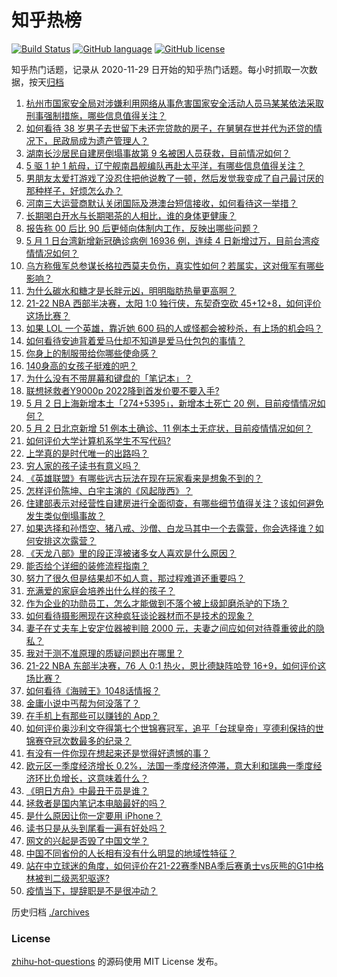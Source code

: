 # 知乎热榜
[![Build Status](https://github.com/ToWeLong/zhihu-hot-questions/workflows/CI/badge.svg)](https://github.com/ToWeLong/zhihu-hot-questions/actions)
[![GitHub language](https://img.shields.io/badge/language-golang-orange.svg)](https://golang.org/)
[![GitHub license](https://img.shields.io/github/license/ToWeLong/zhihu-hot-questions)](https://github.com/ToWeLong/zhihu-hot-questions/blob/main/LICENSE)

知乎热门话题，记录从 2020-11-29 日开始的知乎热门话题。每小时抓取一次数据，按天[归档](./archives)

<!-- BEGIN -->

1. [杭州市国家安全局对涉嫌利用网络从事危害国家安全活动人员马某某依法采取刑事强制措施，哪些信息值得关注？](https://www.zhihu.com/question/531137314)
1. [如何看待 38 岁男子去世留下未还完贷款的房子，在舅舅存世并代为还贷的情况下，民政局成为遗产管理人？](https://www.zhihu.com/question/530937337)
1. [湖南长沙居民自建房倒塌事故第 9 名被困人员获救，目前情况如何？](https://www.zhihu.com/question/530917027)
1. [5 驱 1 护 1 航母，辽宁舰南昌舰编队再赴太平洋，有哪些信息值得关注？](https://www.zhihu.com/question/531148596)
1. [男朋友太爱打游戏了没忍住把他说教了一顿，然后发觉我变成了自己最讨厌的那种样子，好烦怎么办？](https://www.zhihu.com/question/524004014)
1. [河南三大运营商默认关闭国际及港澳台短信接收，如何看待这一举措？](https://www.zhihu.com/question/530882853)
1. [长期喝白开水与长期喝茶的人相比，谁的身体更健康？](https://www.zhihu.com/question/519005467)
1. [报告称 00 后比 90 后更倾向体制内工作，反映出哪些问题？](https://www.zhihu.com/question/530623470)
1. [5 月 1 日台湾新增新冠确诊病例 16936 例，连续 4 日新增过万，目前台湾疫情情况如何？](https://www.zhihu.com/question/530905994)
1. [乌方称俄军总参谋长格拉西莫夫负伤，真实性如何？若属实，这对俄军有哪些影响？](https://www.zhihu.com/question/530996641)
1. [为什么碳水和糖才是长胖元凶，明明脂肪热量更高啊？](https://www.zhihu.com/question/406770433)
1. [21-22 NBA 西部半决赛，太阳 1:0 独行侠，东契奇空砍 45+12+8，如何评价这场比赛？](https://www.zhihu.com/question/531135442)
1. [如果 LOL 一个英雄，靠近她 600 码的人或怪都会被秒杀，有上场的机会吗？](https://www.zhihu.com/question/526908078)
1. [如何看待安迪背着爱马仕却不知道是爱马仕包包的事情？](https://www.zhihu.com/question/48613519)
1. [你身上的制服带给你哪些使命感？](https://www.zhihu.com/question/530262704)
1. [140身高的女孩子挺难的吧？](https://www.zhihu.com/question/373796444)
1. [为什么没有不带屏幕和键盘的「笔记本」？](https://www.zhihu.com/question/530498110)
1. [联想拯救者Y9000p 2022降到首发价要不要入手?](https://www.zhihu.com/question/530592733)
1. [5 月 2 日上海新增本土「274+5395」，新增本土死亡 20 例，目前疫情情况如何？](https://www.zhihu.com/question/531131924)
1. [5 月 2 日北京新增 51 例本土确诊、11 例本土无症状，目前疫情情况如何？](https://www.zhihu.com/question/531132059)
1. [如何评价大学计算机系学生不写代码?](https://www.zhihu.com/question/530959533)
1. [上学真的是时代唯一的出路吗？](https://www.zhihu.com/question/530402060)
1. [穷人家的孩子读书有意义吗？](https://www.zhihu.com/question/531155928)
1. [《英雄联盟》有哪些远古玩法在现在玩家看来是想象不到的？](https://www.zhihu.com/question/525397692)
1. [怎样评价陈坤、白宇主演的《风起陇西》？](https://www.zhihu.com/question/529251159)
1. [住建部表示对经营性自建房进行全面彻查，有哪些细节值得关注？该如何避免发生类似倒塌事故？](https://www.zhihu.com/question/530938581)
1. [如果选择和孙悟空、猪八戒、沙僧、白龙马其中一个去露营，你会选择谁？如何安排这次露营？](https://www.zhihu.com/question/526757274)
1. [《天龙八部》里的段正淳被诸多女人喜欢是什么原因？](https://www.zhihu.com/question/21912631)
1. [能否给个详细的装修流程指南？](https://www.zhihu.com/question/24502903)
1. [努力了很久但是结果却不如人意，那过程难道还重要吗？](https://www.zhihu.com/question/530734451)
1. [充满爱的家庭会培养出什么样的孩子？](https://www.zhihu.com/question/311983504)
1. [作为企业的功勋员工，怎么才能做到不落个被上级卸磨杀驴的下场？](https://www.zhihu.com/question/529536594)
1. [如何看待摄影圈现在这种疯狂谈论器材而不是技术的现象？](https://www.zhihu.com/question/530751620)
1. [妻子在丈夫车上安定位器被判赔 2000 元，夫妻之间应如何对待尊重彼此的隐私？](https://www.zhihu.com/question/531132582)
1. [我对于测不准原理的质疑问题出在哪里？](https://www.zhihu.com/question/530959417)
1. [21-22 NBA 东部半决赛，76 人 0:1 热火，恩比德缺阵哈登 16+9，如何评价这场比赛？](https://www.zhihu.com/question/531131261)
1. [如何看待《海贼王》1048话情报？](https://www.zhihu.com/question/531076696)
1. [金庸小说中丐帮为何没落了？](https://www.zhihu.com/question/336208753)
1. [在手机上有那些可以赚钱的 App？](https://www.zhihu.com/question/328741420)
1. [如何评价奥沙利文夺得第七个世锦赛冠军，追平「台球皇帝」亨德利保持的世锦赛夺冠次数最多的纪录？](https://www.zhihu.com/question/531128607)
1. [有没有一件你现在想起来还是觉得好遗憾的事？](https://www.zhihu.com/question/531030488)
1. [欧元区一季度经济增长 0.2%，法国一季度经济停滞，意大利和瑞典一季度经济环比负增长，这意味着什么？](https://www.zhihu.com/question/530654296)
1. [《明日方舟》中最丑干员是谁？](https://www.zhihu.com/question/523145703)
1. [拯救者是国内笔记本电脑最好的吗？](https://www.zhihu.com/question/515424455)
1. [是什么原因让你一定要用 iPhone？](https://www.zhihu.com/question/404878335)
1. [读书只是从头到尾看一遍有好处吗？](https://www.zhihu.com/question/531000885)
1. [网文的兴起是否毁了中国文学？](https://www.zhihu.com/question/530926434)
1. [中国不同省份的人长相有没有什么明显的地域性特征？](https://www.zhihu.com/question/26437234)
1. [站在中立球迷的角度，如何评价在21-22赛季NBA季后赛勇士vs灰熊的G1中格林被判二级恶犯驱逐?](https://www.zhihu.com/question/531007681)
1. [疫情当下，提辞职是不是很冲动？](https://www.zhihu.com/question/530749298)

<!-- END -->

历史归档 [./archives](./archives)


### License
[zhihu-hot-questions](https://github.com/towelong/zhihu-hot-questions) 的源码使用 MIT License 发布。